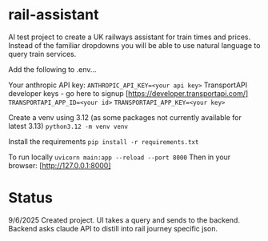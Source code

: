 # rail-assistant
AI test project to create a UK railways assistant for train times and prices.
Instead of the familiar dropdowns you will be able to use natural language to query train services.

Add the following to .env...

Your anthropic API key:
```ANTHROPIC_API_KEY=<your api key>```
TransportAPI developer keys - go here to signup [https://developer.transportapi.com/]
```TRANSPORTAPI_APP_ID=<your id>```
```TRANSPORTAPI_APP_KEY=<your key>```

Create a venv using 3.12 (as some packages not currently available for latest 3.13)
```python3.12 -m venv venv```

Install the requirements
```pip install -r requirements.txt```

To run locally
```uvicorn main:app --reload --port 8000```
Then in your browser:
[http://127.0.0.1:8000]

# Status
9/6/2025
Created project.
UI takes a query and sends to the backend.
Backend asks claude API to distill into rail journey specific json.
